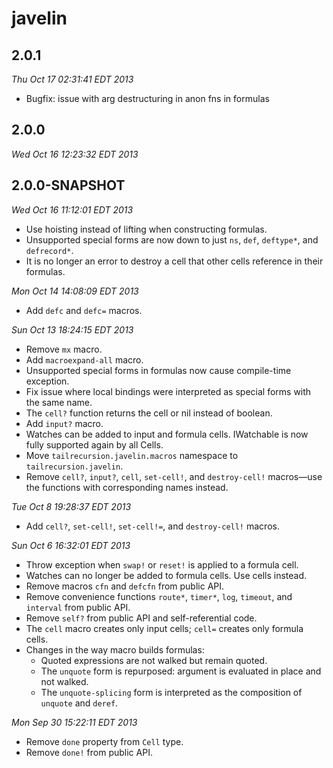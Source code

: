 # javelin

## 2.0.1

*Thu Oct 17 02:31:41 EDT 2013*

* Bugfix: issue with arg destructuring in anon fns in formulas

## 2.0.0

*Wed Oct 16 12:23:32 EDT 2013*

## 2.0.0-SNAPSHOT

*Wed Oct 16 11:12:01 EDT 2013*

* Use hoisting instead of lifting when constructing formulas.
* Unsupported special forms are now down to just `ns`, `def`, `deftype*`,
  and `defrecord*`.
* It is no longer an error to destroy a cell that other cells reference
  in their formulas.

*Mon Oct 14 14:08:09 EDT 2013*

* Add `defc` and `defc=` macros.

*Sun Oct 13 18:24:15 EDT 2013*

* Remove `mx` macro.
* Add `macroexpand-all` macro.
* Unsupported special forms in formulas now cause compile-time exception.
* Fix issue where local bindings were interpreted as special forms with the
  same name.
* The `cell?` function returns the cell or nil instead of boolean.
* Add `input?` macro.
* Watches can be added to input and formula cells. IWatchable is now fully
  supported again by all Cells.
* Move `tailrecursion.javelin.macros` namespace to `tailrecursion.javelin`.
* Remove `cell?`, `input?`, `cell`, `set-cell!`, and `destroy-cell!`
  macros&mdash;use the functions with corresponding names instead.

*Tue Oct  8 19:28:37 EDT 2013*

* Add `cell?`, `set-cell!`, `set-cell!=`, and `destroy-cell!` macros.

*Sun Oct  6 16:32:01 EDT 2013*

* Throw exception when `swap!` or `reset!` is applied to a formula cell.
* Watches can no longer be added to formula cells. Use cells instead.
* Remove macros `cfn` and `defcfn` from public API.
* Remove convenience functions `route*`, `timer*`, `log`, `timeout`, and
  `interval` from public API.
* Remove `self?` from public API and self-referential code.
* The `cell` macro creates only input cells; `cell=` creates only formula
  cells.
* Changes in the way macro builds formulas:
  * Quoted expressions are not walked but remain quoted.
  * The `unquote` form is repurposed: argument is evaluated in place and not
    walked.
  * The `unquote-splicing` form is interpreted as the composition of `unquote`
    and `deref`.

*Mon Sep 30 15:22:11 EDT 2013*

* Remove `done` property from `Cell` type.
* Remove `done!` from public API.
